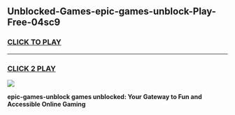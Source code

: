 
## Unblocked-Games-epic-games-unblock-Play-Free-04sc9
<h3>
<a href="https://premium76.site?title=epic-games-unblock&ref=17A">CLICK TO PLAY</a></h3>
<hr>

<h3>
<a href="https://premium76.site?title=epic-games-unblock&ref=17A">CLICK 2 PLAY</a>
  
</h3>

<a href="https://premium76.site?title=epic-games-unblock&ref=17A"><img src="https://clearcache.store/games.png"></a>


**epic-games-unblock games unblocked: Your Gateway to Fun and Accessible Online Gaming**
